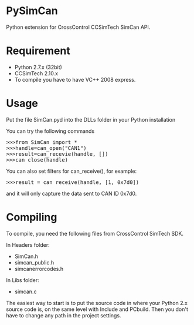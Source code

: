PySimCan
========

Python extension for CrossControl CCSimTech SimCan API. 

Requirement
========
* Python 2.7.x (32bit)
* CCSimTech 2.10.x
* To compile you have to have VC++ 2008 express.

Usage
========
Put the file SimCan.pyd into the DLLs folder in your Python installation

You can try the following commands

<pre>
>>>from SimCan import *
>>>handle=can_open("CAN1")
>>>result=can_recevie(handle, [])
>>>can_close(handle)
</pre>

You can also set filters for can_receive(), for example:
<pre>
>>>result = can_receive(handle, [1, 0x7d0])
</pre>
and it will only capture the data sent to CAN ID 0x7d0.

Compiling
========
To compile, you need the following files from CrossControl SimTech SDK.

In Headers folder:
* SimCan.h
* simcan_public.h
* simcanerrorcodes.h

In Libs folder:
* simcan.c

The easiest way to start is to put the source code in where your Python 2.x source code is, on the same level with Include and PCbuild. Then you don't have to change any path in the project settings.
